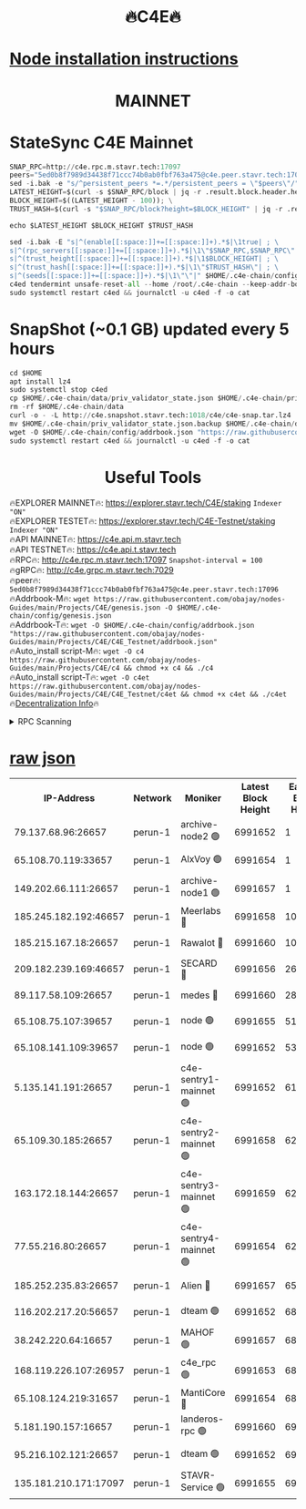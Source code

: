 <h1 align="center"> 🔥C4E🔥</h1>

[Node installation instructions](https://github.com/obajay/nodes-Guides/tree/main/Projects/C4E)
=

<h1 align="center"> MAINNET</h1>

# StateSync C4E Mainnet
```python
SNAP_RPC=http://c4e.rpc.m.stavr.tech:17097
peers="5ed0b8f7989d34438f71ccc74b0ab0fbf763a475@c4e.peer.stavr.tech:17096"
sed -i.bak -e "s/^persistent_peers *=.*/persistent_peers = \"$peers\"/" $HOME/.c4e-chain/config/config.toml
LATEST_HEIGHT=$(curl -s $SNAP_RPC/block | jq -r .result.block.header.height); \
BLOCK_HEIGHT=$((LATEST_HEIGHT - 100)); \
TRUST_HASH=$(curl -s "$SNAP_RPC/block?height=$BLOCK_HEIGHT" | jq -r .result.block_id.hash)

echo $LATEST_HEIGHT $BLOCK_HEIGHT $TRUST_HASH

sed -i.bak -E "s|^(enable[[:space:]]+=[[:space:]]+).*$|\1true| ; \
s|^(rpc_servers[[:space:]]+=[[:space:]]+).*$|\1\"$SNAP_RPC,$SNAP_RPC\"| ; \
s|^(trust_height[[:space:]]+=[[:space:]]+).*$|\1$BLOCK_HEIGHT| ; \
s|^(trust_hash[[:space:]]+=[[:space:]]+).*$|\1\"$TRUST_HASH\"| ; \
s|^(seeds[[:space:]]+=[[:space:]]+).*$|\1\"\"|" $HOME/.c4e-chain/config/config.toml
c4ed tendermint unsafe-reset-all --home /root/.c4e-chain --keep-addr-book
sudo systemctl restart c4ed && journalctl -u c4ed -f -o cat
```
# SnapShot (~0.1 GB) updated every 5 hours
```python
cd $HOME
apt install lz4
sudo systemctl stop c4ed
cp $HOME/.c4e-chain/data/priv_validator_state.json $HOME/.c4e-chain/priv_validator_state.json.backup
rm -rf $HOME/.c4e-chain/data
curl -o - -L http://c4e.snapshot.stavr.tech:1018/c4e/c4e-snap.tar.lz4 | lz4 -c -d - | tar -x -C $HOME/.c4e-chain --strip-components 2
mv $HOME/.c4e-chain/priv_validator_state.json.backup $HOME/.c4e-chain/data/priv_validator_state.json
wget -O $HOME/.c4e-chain/config/addrbook.json "https://raw.githubusercontent.com/obajay/nodes-Guides/main/Projects/C4E/addrbook.json"
sudo systemctl restart c4ed && journalctl -u c4ed -f -o cat
```
 <h1 align="center"> Useful Tools</h1>

🔥EXPLORER MAINNET🔥:  https://explorer.stavr.tech/C4E/staking            `Indexer "ON"` \
🔥EXPLORER TESTET🔥:   https://explorer.stavr.tech/C4E-Testnet/staking     `Indexer "ON"` \
🔥API MAINNET🔥:       https://c4e.api.m.stavr.tech \
🔥API TESTNET🔥:       https://c4e.api.t.stavr.tech \
🔥RPC🔥:               http://c4e.rpc.m.stavr.tech:17097                  `Snapshot-interval = 100` \
🔥gRPC🔥:              http://c4e.grpc.m.stavr.tech:7029 \
🔥peer🔥:              `5ed0b8f7989d34438f71ccc74b0ab0fbf763a475@c4e.peer.stavr.tech:17096` \
🔥Addrbook-M🔥:    ```wget https://raw.githubusercontent.com/obajay/nodes-Guides/main/Projects/C4E/genesis.json -O $HOME/.c4e-chain/config/genesis.json``` \
🔥Addrbook-T🔥:    ```wget -O $HOME/.c4e-chain/config/addrbook.json "https://raw.githubusercontent.com/obajay/nodes-Guides/main/Projects/C4E/C4E_Testnet/addrbook.json"``` \
🔥Auto_install script-M🔥: ```wget -O c4 https://raw.githubusercontent.com/obajay/nodes-Guides/main/Projects/C4E/c4 && chmod +x c4 && ./c4``` \
🔥Auto_install script-T🔥: ```wget -O c4et https://raw.githubusercontent.com/obajay/nodes-Guides/main/Projects/C4E/C4E_Testnet/c4et && chmod +x c4et && ./c4et``` \
🔥[Decentralization Info](https://github.com/obajay/StateSync-snapshots/tree/main/Projects/C4E/Decentralization)🔥




<details>
<summary>RPC Scanning</summary>

<h2 align="center"> We scan nodes in real time every 4 hours. And we provide the final result of RPC endpoints.
We cannot influence the operation of these nodes in any way. </h2>


```python
If Voting Power is higher than 0 --> then the Node is a validator of the network and may be subject to attack and be a potential threat to the chain.
```
```python
We marked such validators with a red symbol
```

</details>

[raw json](https://rpc-check.c4e.stavr.tech/c4e/rpc-c4e-result.json)
=



<table><tr><th>IP-Address</th><th>Network</th><th>Moniker</th><th>Latest Block Height</th><th>Earliest Block Height</th><th>Catching Up</th><th>Tx Index</th><th>Voting Power</th><th>Scan Time</th></tr><tr><td>79.137.68.96:26657</td><td>perun-1</td><td>archive-node2 🟢</td><td>6991652</td><td>1</td><td>False</td><td>on</td><td>0</td><td>2024-02-01T22:19:00.215242580UTC</td></tr><tr><td>65.108.70.119:33657</td><td>perun-1</td><td>AlxVoy 🟢</td><td>6991654</td><td>1</td><td>False</td><td>on</td><td>0</td><td>2024-02-01T22:19:14.256251235UTC</td></tr><tr><td>149.202.66.111:26657</td><td>perun-1</td><td>archive-node1 🟢</td><td>6991657</td><td>1</td><td>False</td><td>on</td><td>0</td><td>2024-02-01T22:19:30.356687344UTC</td></tr><tr><td>185.245.182.192:46657</td><td>perun-1</td><td>Meerlabs 🔴</td><td>6991658</td><td>1051501</td><td>False</td><td>on</td><td>527310</td><td>2024-02-01T22:19:37.607701884UTC</td></tr><tr><td>185.215.167.18:26657</td><td>perun-1</td><td>Rawalot 🔴</td><td>6991660</td><td>1090501</td><td>False</td><td>on</td><td>701423</td><td>2024-02-01T22:19:49.729767131UTC</td></tr><tr><td>209.182.239.169:46657</td><td>perun-1</td><td>SECARD 🔴</td><td>6991656</td><td>2616101</td><td>False</td><td>off</td><td>1136703</td><td>2024-02-01T22:19:25.652991475UTC</td></tr><tr><td>89.117.58.109:26657</td><td>perun-1</td><td>medes 🔴</td><td>6991660</td><td>2826001</td><td>False</td><td>off</td><td>1484927</td><td>2024-02-01T22:19:44.775738880UTC</td></tr><tr><td>65.108.75.107:39657</td><td>perun-1</td><td>node 🟢</td><td>6991655</td><td>5198801</td><td>False</td><td>on</td><td>0</td><td>2024-02-01T22:19:16.634732506UTC</td></tr><tr><td>65.108.141.109:39657</td><td>perun-1</td><td>node 🟢</td><td>6991652</td><td>5303301</td><td>False</td><td>on</td><td>0</td><td>2024-02-01T22:19:02.588051345UTC</td></tr><tr><td>5.135.141.191:26657</td><td>perun-1</td><td>c4e-sentry1-mainnet 🟢</td><td>6991652</td><td>6198001</td><td>False</td><td>on</td><td>0</td><td>2024-02-01T22:18:59.132833754UTC</td></tr><tr><td>65.109.30.185:26657</td><td>perun-1</td><td>c4e-sentry2-mainnet 🟢</td><td>6991658</td><td>6238301</td><td>False</td><td>on</td><td>0</td><td>2024-02-01T22:19:37.255611250UTC</td></tr><tr><td>163.172.18.144:26657</td><td>perun-1</td><td>c4e-sentry3-mainnet 🟢</td><td>6991659</td><td>6239001</td><td>False</td><td>on</td><td>0</td><td>2024-02-01T22:19:38.301324783UTC</td></tr><tr><td>77.55.216.80:26657</td><td>perun-1</td><td>c4e-sentry4-mainnet 🟢</td><td>6991654</td><td>6241001</td><td>False</td><td>on</td><td>0</td><td>2024-02-01T22:19:13.848918040UTC</td></tr><tr><td>185.252.235.83:26657</td><td>perun-1</td><td>Alien 🔴</td><td>6991657</td><td>6502501</td><td>False</td><td>on</td><td>1136761</td><td>2024-02-01T22:19:30.647824879UTC</td></tr><tr><td>116.202.217.20:56657</td><td>perun-1</td><td>dteam 🟢</td><td>6991652</td><td>6800901</td><td>False</td><td>on</td><td>0</td><td>2024-02-01T22:18:59.388625498UTC</td></tr><tr><td>38.242.220.64:16657</td><td>perun-1</td><td>MAHOF 🟢</td><td>6991657</td><td>6885501</td><td>False</td><td>on</td><td>0</td><td>2024-02-01T22:19:28.003444126UTC</td></tr><tr><td>168.119.226.107:26957</td><td>perun-1</td><td>c4e_rpc 🟢</td><td>6991653</td><td>6891653</td><td>False</td><td>on</td><td>0</td><td>2024-02-01T22:19:06.989557447UTC</td></tr><tr><td>65.108.124.219:31657</td><td>perun-1</td><td>MantiCore 🔴</td><td>6991654</td><td>6891654</td><td>False</td><td>off</td><td>193345</td><td>2024-02-01T22:19:13.487636063UTC</td></tr><tr><td>5.181.190.157:16657</td><td>perun-1</td><td>landeros-rpc 🟢</td><td>6991660</td><td>6980001</td><td>False</td><td>on</td><td>0</td><td>2024-02-01T22:19:49.360366723UTC</td></tr><tr><td>95.216.102.121:26657</td><td>perun-1</td><td>dteam 🟢</td><td>6991652</td><td>6987001</td><td>False</td><td>on</td><td>0</td><td>2024-02-01T22:18:59.754345121UTC</td></tr><tr><td>135.181.210.171:17097</td><td>perun-1</td><td>STAVR-Service 🟢</td><td>6991655</td><td>6989001</td><td>False</td><td>on</td><td>0</td><td>2024-02-01T22:19:16.987943287UTC</td></tr></table>
